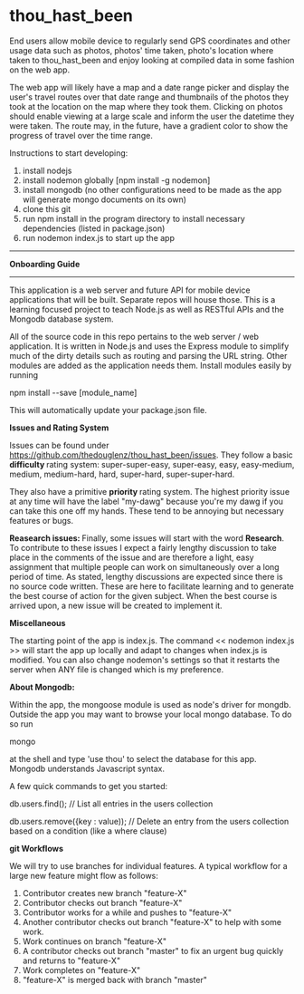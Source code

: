 thou_hast_been
==============

End users allow mobile device to regularly send GPS coordinates and other usage data such as photos, photos' time taken, photo's location where taken to thou_hast_been and enjoy looking at compiled data in some fashion on the web app.

The web app will likely have a map and a date range picker and display the user's travel routes over that date range and thumbnails of the photos they took at the location on the map where they took them. Clicking on photos should enable viewing at a large scale and inform the user the datetime they were taken. The route may, in the future, have a gradient color to show the progress of travel over the time range.

Instructions to start developing:

1. install nodejs
2. install nodemon globally [npm install -g nodemon]
3. install mongodb (no other configurations need to be made as the app will generate mongo documents on its own)
3. clone this git
4. run npm install in the program directory to install necessary dependencies (listed in package.json)
5. run nodemon index.js to start up the app

<hr>
<strong>Onboarding Guide</strong>
<hr>

This application is a web server and future API for mobile device applications that will be built. Separate repos will house those. This is a learning focused project to teach Node.js as well as RESTful APIs and the Mongodb database system.

All of the source code in this repo pertains to the web server / web application. It is written in Node.js and uses the Express module to simplify much of the dirty details such as routing and parsing the URL string. Other modules are added as the application needs them. Install modules easily by running

npm install --save [module_name]

This will automatically update your package.json file.

<strong> Issues and Rating System </strong>

Issues can be found under https://github.com/thedouglenz/thou_hast_been/issues. They follow a basic <strong> difficulty </strong>rating system:
super-super-easy, super-easy, easy, easy-medium, medium, medium-hard, hard, super-hard, super-super-hard.

They also have a primitive <strong> priority </strong> rating system. The highest priority issue at any time will have the label "my-dawg" because you're my dawg if you can take this one off my hands. These tend to be annoying but necessary features or bugs.

<strong>Reasearch issues: </strong>Finally, some issues will start with the word <strong>Research</strong>. To contribute to these issues I expect a fairly lengthy discussion to take place in the comments of the issue and are therefore a light, easy assignment that multiple people can work on simultaneously over a long period of time. As stated, lengthy discussions are expected since there is no source code written. These are here to facilitate learning and to generate the best course of action for the given subject. When the best course is arrived upon, a new issue will be created to implement it. 

<strong> Miscellaneous </strong>

The starting point of the app is index.js. The command << nodemon index.js >> will start the app up locally and adapt to changes when index.js is modified. You can also change nodemon's settings so that it restarts the server when ANY file is changed which is my preference.

<strong>About Mongodb:</strong>

Within the app, the mongoose module is used as node's driver for mongdb. Outside the app you may want to browse your local mongo database. To do so run 

mongo

at the shell and type 'use thou' to select the database for this app. Mongodb understands Javascript syntax.

A few quick commands to get you started:

db.users.find(); // List all entries in the users collection

db.users.remove({key : value)); // Delete an entry from the users collection based on a condition (like a where clause)

<strong>git Workflows</strong>

We will try to use branches for individual features. A typical workflow for a large new feature might flow as follows:

1. Contributor creates new branch "feature-X"
2. Contributor checks out branch "feature-X"
3. Contributor works for a while and pushes to "feature-X"
4. Another contributor checks out branch "feature-X" to help with some work.
5. Work continues on branch "feature-X"
6. A contributor checks out branch "master" to fix an urgent bug quickly and returns to "feature-X"
7. Work completes on "feature-X"
8. "feature-X" is merged back with branch "master"
